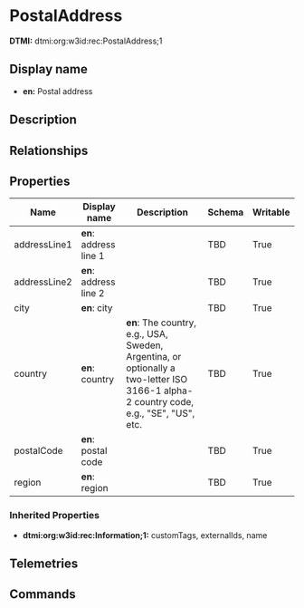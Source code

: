 # PostalAddress
**DTMI:** dtmi:org:w3id:rec:PostalAddress;1
## Display name
- **en:** Postal address
## Description
## Relationships
## Properties
|Name|Display name|Description|Schema|Writable|
|-|-|-|-|-|
|addressLine1|**en**: address line 1||TBD|True|
|addressLine2|**en**: address line 2||TBD|True|
|city|**en**: city||TBD|True|
|country|**en**: country|**en**: The country, e.g., USA, Sweden, Argentina, or optionally a two-letter ISO 3166-1 alpha-2 country code, e.g., "SE", "US", etc.|TBD|True|
|postalCode|**en**: postal code||TBD|True|
|region|**en**: region||TBD|True|
### Inherited Properties
* **dtmi:org:w3id:rec:Information;1:** customTags, externalIds, name
## Telemetries
## Commands
